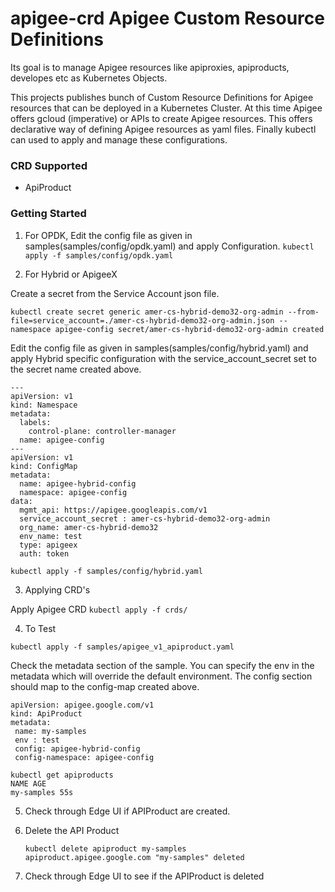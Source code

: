 # apigee-crd Apigee Custom Resource Definitions

Its goal is to manage Apigee  resources like apiproxies, apiproducts, developes etc as Kubernetes Objects.

This projects publishes bunch of Custom Resource Definitions for Apigee resources that can be deployed in a Kubernetes Cluster. At this time Apigee offers gcloud (imperative) or APIs to create Apigee resources. This offers declarative way of defining Apigee resources as yaml files. Finally kubectl can used to apply and manage these configurations.


### CRD Supported

- ApiProduct

### Getting Started

 1. For OPDK, Edit the config file as given in samples(samples/config/opdk.yaml) and apply Configuration.
 ```kubectl apply -f samples/config/opdk.yaml```


 2. For Hybrid or ApigeeX

 Create a secret from the Service Account json file.
  ```
 kubectl create secret generic amer-cs-hybrid-demo32-org-admin --from-file=service_account=./amer-cs-hybrid-demo32-org-admin.json --namespace apigee-config secret/amer-cs-hybrid-demo32-org-admin created
 ```
 
 Edit the config file as given in samples(samples/config/hybrid.yaml) and apply Hybrid specific configuration with the service_account_secret set to the secret name created above.

```
---
apiVersion: v1
kind: Namespace
metadata:
  labels:
    control-plane: controller-manager
  name: apigee-config
---
apiVersion: v1
kind: ConfigMap
metadata:
  name: apigee-hybrid-config
  namespace: apigee-config
data:
  mgmt_api: https://apigee.googleapis.com/v1
  service_account_secret : amer-cs-hybrid-demo32-org-admin
  org_name: amer-cs-hybrid-demo32
  env_name: test
  type: apigeex
  auth: token

```

```kubectl apply -f samples/config/hybrid.yaml```

 3.  Applying CRD's

  Apply Apigee CRD 
 ```kubectl apply -f crds/```


4. To Test

 ```kubectl apply -f samples/apigee_v1_apiproduct.yaml```


Check the metadata section of the sample. You can specify the env in the metadata which will override the default environment.  The config section should map to the config-map created above.

 ```
apiVersion: apigee.google.com/v1
kind: ApiProduct
metadata:
  name: my-samples
  env : test
  config: apigee-hybrid-config
  config-namespace: apigee-config
 ```


```
kubectl get apiproducts
NAME AGE
my-samples 55s
```


5. Check through Edge UI if APIProduct are created.
6. Delete the API Product 

	```
	kubectl delete apiproduct my-samples
	apiproduct.apigee.google.com "my-samples" deleted
	```
7. Check through Edge UI to see if the APIProduct is deleted

